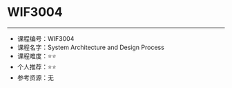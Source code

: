 # WIF3004
---
- 课程编号：WIF3004
- 课程名字：System Architecture and Design Process
- 课程难度：⭐⭐
- 个人推荐：⭐⭐
- 参考资源：无